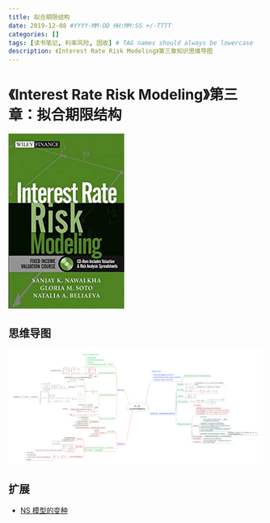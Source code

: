 ```yaml
---
title: 拟合期限结构
date: 2019-12-08 #YYYY-MM-DD HH:MM:SS +/-TTTT
categories: []
tags: [读书笔记, 利率风险, 固收] # TAG names should always be lowercase
description: 《Interest Rate Risk Modeling》第三章知识思维导图
---
```


# 《Interest Rate Risk Modeling》第三章：拟合期限结构

![](/img/irrm/cover.jpg)

## 思维导图

![](/img/irrm/ch3.png)

## 扩展

* [NS 模型的变种](https://www.cnblogs.com/xuruilong100/p/11892545.html)